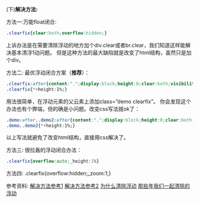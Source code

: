(下)**解决方法:**

方法一:万能float闭合:
```css
.clearfix{clear:both;overflow:hidden;}
```
上诉办法是在需要清除浮动的地方加个div.clear或者br.clear，我们知道这样能解决基本清浮1动问题。
但是这种方法的最大缺陷就是改变了html结构，虽然只是加个div。

方法二:
最优浮动闭合方案（**推荐**）：
```css
.clearfix:after{content:".";display:block;height:0;clear:both;visibility:hidden}
.clearfix{*+height:1%;}
```
用法很简单，在浮动元素的父云素上添加class=”demo clearfix”。
你会发现这个办法也有个弊端，但的确是小问题。改变css写法就ok了：
```css
.demo:after,.demo2:after{content:".";display:block;height:0;clear:both;visibility:hidden}
.demo,.demo2{*+height:1%;}
```
以上写法就避免了改变html结构，直接用css解决了。

方法三:
很拉轰的浮动闭合办法：
```css
.clearfix{overflow:auto;_height:1%}
```

方法四:
.clearfix{overflow:hidden;_zoom:1;}

参考资料:
[解决方法参考1](http://fireflywithcat.iteye.com/blog/1615606)
[解决方法参考2](http://www.daqianduan.com/3606.html)
[为什么清除浮动](http://hi.baidu.com/doushatuzi/item/8c6f085d7117e7434fff20d8)
[那些年我们一起清除的浮动](http://www.iyunlu.com/view/css-xhtml/55.html)